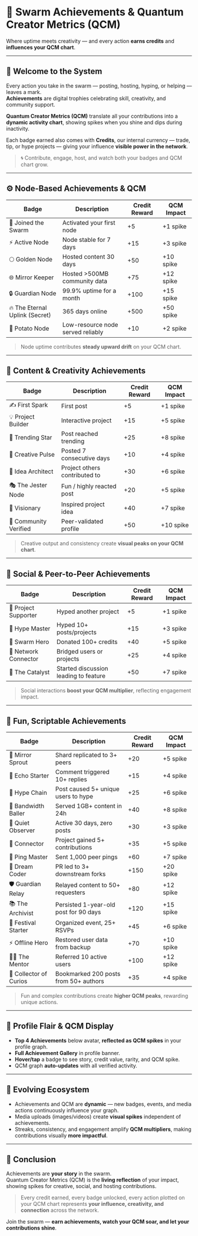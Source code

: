 # 🌟 Swarm Achievements & Quantum Creator Metrics (QCM)

Where uptime meets creativity — and every action **earns credits** and **influences your QCM chart**.

---

## 🧭 Welcome to the System

Every action you take in the swarm — posting, hosting, hyping, or helping — leaves a mark.  
**Achievements** are digital trophies celebrating skill, creativity, and community support.  

**Quantum Creator Metrics (QCM)** translate all your contributions into a **dynamic activity chart**, showing spikes when you shine and dips during inactivity.  

Each badge earned also comes with **Credits**, our internal currency — trade, tip, or hype projects — giving your influence **visible power in the network**.

> 🌀 Contribute, engage, host, and watch both your badges and QCM chart grow.

---

## ⚙️ Node-Based Achievements & QCM

| Badge | Description | Credit Reward | QCM Impact |
|-------|-------------|---------------|------------|
| 🐝 Joined the Swarm | Activated your first node | +5 | +1 spike |
| ⚡ Active Node | Node stable for 7 days | +15 | +3 spike |
| 🌕 Golden Node | Hosted content 30 days | +50 | +10 spike |
| 🌐 Mirror Keeper | Hosted >500MB community data | +75 | +12 spike |
| 🔒 Guardian Node | 99.9% uptime for a month | +100 | +15 spike |
| 🔥 The Eternal Uplink (Secret) | 365 days online | +500 | +50 spike |
| 🥔 Potato Node | Low-resource node served reliably | +10 | +2 spike |

> Node uptime contributes **steady upward drift** on your QCM chart.

---

## 💬 Content & Creativity Achievements

| Badge | Description | Credit Reward | QCM Impact |
|-------|-------------|---------------|------------|
| ✍️ First Spark | First post | +5 | +1 spike |
| 💡 Project Builder | Interactive project | +15 | +5 spike |
| 🚀 Trending Star | Post reached trending | +25 | +8 spike |
| 🎨 Creative Pulse | Posted 7 consecutive days | +10 | +4 spike |
| 🧠 Idea Architect | Project others contributed to | +30 | +6 spike |
| 🎭 The Jester Node | Fun / highly reacted post | +20 | +5 spike |
| 🔮 Visionary | Inspired project idea | +40 | +7 spike |
| 💬 Community Verified | Peer-validated profile | +50 | +10 spike |

> Creative output and consistency create **visual peaks on your QCM chart**.

---

## 💞 Social & Peer-to-Peer Achievements

| Badge | Description | Credit Reward | QCM Impact |
|-------|-------------|---------------|------------|
| 🎁 Project Supporter | Hyped another project | +5 | +1 spike |
| 💸 Hype Master | Hyped 10+ posts/projects | +15 | +3 spike |
| 🌟 Swarm Hero | Donated 100+ credits | +40 | +5 spike |
| 🧩 Network Connector | Bridged users or projects | +25 | +4 spike |
| 💫 The Catalyst | Started discussion leading to feature | +50 | +7 spike |

> Social interactions **boost your QCM multiplier**, reflecting engagement impact.

---

## 🧙 Fun, Scriptable Achievements

| Badge | Description | Credit Reward | QCM Impact |
|-------|-------------|---------------|------------|
| 🌱 Mirror Sprout | Shard replicated to 3+ peers | +20 | +5 spike |
| 📢 Echo Starter | Comment triggered 10+ replies | +15 | +4 spike |
| 🔗 Hype Chain | Post caused 5+ unique users to hype | +25 | +6 spike |
| 💨 Bandwidth Baller | Served 1GB+ content in 24h | +40 | +8 spike |
| 🧘 Quiet Observer | Active 30 days, zero posts | +30 | +3 spike |
| 🤝 Connector | Project gained 5+ contributions | +35 | +5 spike |
| 📡 Ping Master | Sent 1,000 peer pings | +60 | +7 spike |
| 🧬 Dream Coder | PR led to 3+ downstream forks | +150 | +20 spike |
| 🛡️ Guardian Relay | Relayed content to 50+ requesters | +80 | +12 spike |
| 📚 The Archivist | Persisted 1-year-old post for 90 days | +120 | +15 spike |
| 🎉 Festival Starter | Organized event, 25+ RSVPs | +45 | +6 spike |
| ⚡ Offline Hero | Restored user data from backup | +70 | +10 spike |
| 🧑‍🏫 The Mentor | Referred 10 active users | +100 | +12 spike |
| 🧩 Collector of Curios | Bookmarked 200 posts from 50+ authors | +35 | +4 spike |

> Fun and complex contributions create **higher QCM peaks**, rewarding unique actions.

---

## 🏅 Profile Flair & QCM Display

- **Top 4 Achievements** below avatar, **reflected as QCM spikes** in your profile graph.  
- **Full Achievement Gallery** in profile banner.  
- **Hover/tap** a badge to see story, credit value, rarity, and QCM spike.  
- QCM graph **auto-updates** with all verified activity.

---

## 🌈 Evolving Ecosystem

- Achievements and QCM are **dynamic** — new badges, events, and media actions continuously influence your graph.  
- Media uploads (images/videos) create **visual spikes** independent of achievements.  
- Streaks, consistency, and engagement amplify **QCM multipliers**, making contributions visually **more impactful**.

---

## 🌌 Conclusion

Achievements are **your story** in the swarm.  
Quantum Creator Metrics (QCM) is the **living reflection** of your impact, showing spikes for creative, social, and hosting contributions.  

> Every credit earned, every badge unlocked, every action plotted on your QCM chart represents **your influence, creativity, and connection** across the network.

Join the swarm — **earn achievements, watch your QCM soar, and let your contributions shine**.
